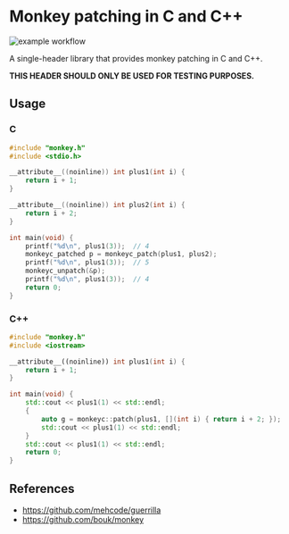 # Monkey patching in C and C++

![example workflow](https://github.com/Shimogawa/monkeyc/actions/workflows/cmake.yml/badge.svg)

A single-header library that provides monkey patching in C and C++.

**THIS HEADER SHOULD ONLY BE USED FOR TESTING PURPOSES.**

## Usage

### C

```c
#include "monkey.h"
#include <stdio.h>

__attribute__((noinline)) int plus1(int i) {
    return i + 1;
}

__attribute__((noinline)) int plus2(int i) {
    return i + 2;
}

int main(void) {
    printf("%d\n", plus1(3));  // 4
    monkeyc_patched p = monkeyc_patch(plus1, plus2);
    printf("%d\n", plus1(3));  // 5
    monkeyc_unpatch(&p);
    printf("%d\n", plus1(3));  // 4
    return 0;
}
```

### C++

```c++
#include "monkey.h"
#include <iostream>

__attribute__((noinline)) int plus1(int i) {
    return i + 1;
}

int main(void) {
    std::cout << plus1(1) << std::endl;
    {
        auto g = monkeyc::patch(plus1, [](int i) { return i + 2; });
        std::cout << plus1(1) << std::endl;
    }
    std::cout << plus1(1) << std::endl;
    return 0;
}
```

## References

- https://github.com/mehcode/guerrilla
- https://github.com/bouk/monkey


